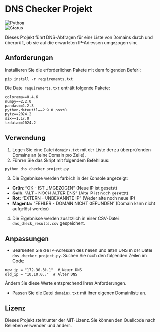<h1 class="code-line" data-line-start=0 data-line-end=1 ><a id="DNS_Checker_Projekt_0"></a>DNS Checker Projekt</h1>
<p class="has-line-data" data-line-start="2" data-line-end="4"><img src="https://img.shields.io/badge/python-3670A0?style=for-the-badge&amp;logo=python&amp;logoColor=ffdd54" alt="Python"><br>
<img src="https://img.shields.io/badge/status-beendet-green" alt="Status"></p>
<p class="has-line-data" data-line-start="7" data-line-end="8">Dieses Projekt führt DNS-Abfragen für eine Liste von Domains durch und überprüft, ob sie auf die erwarteten IP-Adressen umgezogen sind.</p>
<h2 class="code-line" data-line-start=9 data-line-end=10 ><a id="Anforderungen_9"></a>Anforderungen</h2>
<p class="has-line-data" data-line-start="11" data-line-end="12">Installieren Sie die erforderlichen Pakete mit dem folgenden Befehl:</p>
<pre><code class="has-line-data" data-line-start="14" data-line-end="16">pip install -r requirements.txt
</code></pre>
<p class="has-line-data" data-line-start="17" data-line-end="18">Die Datei <code>requirements.txt</code> enthält folgende Pakete:</p>
<pre><code class="has-line-data" data-line-start="20" data-line-end="28">colorama==0.4.6
numpy==2.2.0
pandas==2.2.3
python-dateutil==2.9.0.post0
pytz==2024.2
six==1.17.0
tzdata==2024.2
</code></pre>
<h2 class="code-line" data-line-start=29 data-line-end=30 ><a id="Verwendung_29"></a>Verwendung</h2>
<ol>
<li class="has-line-data" data-line-start="31" data-line-end="32">Legen Sie eine Datei <code>domains.txt</code> mit der Liste der zu überprüfenden Domains an (eine Domain pro Zeile).</li>
<li class="has-line-data" data-line-start="32" data-line-end="34">Führen Sie das Skript mit folgendem Befehl aus:</li>
</ol>
<pre><code class="has-line-data" data-line-start="35" data-line-end="37">python dns_checker_project.py
</code></pre>
<ol start="3">
<li class="has-line-data" data-line-start="38" data-line-end="40">Die Ergebnisse werden farblich in der Konsole angezeigt:</li>
</ol>
<ul>
<li class="has-line-data" data-line-start="40" data-line-end="41"><strong>Grün:</strong> “OK - IST UMGEZOGEN” (Neue IP ist gesetzt)</li>
<li class="has-line-data" data-line-start="41" data-line-end="42"><strong>Gelb:</strong> “ALT - NOCH ALTER DNS” (Alte IP ist noch gesetzt)</li>
<li class="has-line-data" data-line-start="42" data-line-end="43"><strong>Rot:</strong> “EXTERN - UNBEKANNTE IP” (Weder alte noch neue IP)</li>
<li class="has-line-data" data-line-start="43" data-line-end="45"><strong>Magenta:</strong> “FEHLER - DOMAIN NICHT GEFUNDEN” (Domain kann nicht aufgelöst werden)</li>
</ul>
<ol start="4">
<li class="has-line-data" data-line-start="45" data-line-end="47">Die Ergebnisse werden zusätzlich in einer CSV-Datei <code>dns_check_results.csv</code> gespeichert.</li>
</ol>
<h2 class="code-line" data-line-start=47 data-line-end=48 ><a id="Anpassungen_47"></a>Anpassungen</h2>
<ul>
<li class="has-line-data" data-line-start="49" data-line-end="51">Bearbeiten Sie die IP-Adressen des neuen und alten DNS in der Datei <code>dns_checker_project.py</code>. Suchen Sie nach den folgenden Zeilen im Code:</li>
</ul>
<pre><code class="has-line-data" data-line-start="52" data-line-end="55" class="language-python">new_ip = <span class="hljs-string">"172.30.30.1"</span>  <span class="hljs-comment"># Neuer DNS</span>
old_ip = <span class="hljs-string">"10.10.0.7"</span>  <span class="hljs-comment"># Alter DNS</span>
</code></pre>
<p class="has-line-data" data-line-start="56" data-line-end="57">Ändern Sie diese Werte entsprechend Ihren Anforderungen.</p>
<ul>
<li class="has-line-data" data-line-start="58" data-line-end="60">Passen Sie die Datei <code>domains.txt</code> mit Ihrer eigenen Domainliste an.</li>
</ul>
<h2 class="code-line" data-line-start=60 data-line-end=61 ><a id="Lizenz_60"></a>Lizenz</h2>
<p class="has-line-data" data-line-start="62" data-line-end="63">Dieses Projekt steht unter der MIT-Lizenz. Sie können den Quellcode nach Belieben verwenden und ändern.